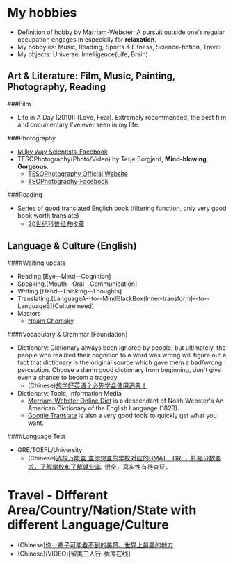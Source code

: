 My hobbies
===========
* Definition of hobby by Marriam-Webster: A pursuit outside one's regular occupation engages in especially for __relaxation__.
* My hobbyies: Music, Reading, Sports & Fitness, Science-fiction, Travel
* My objects: Universe, Intelligence(Life, Brain)


Art & Literature: Film, Music, Painting, Photography, Reading
----------------------------------------------------------------
###Film
* Life in A Day (2010): (Love, Fear). Extremely recommended, the best film and documentary I've ever seen in my life.

###Photography
* [Milky Way Scientists-Facebook](http://www.facebook.com/Milkway.Nasa.115943216485228220871)
* TESOPhotography(Photo/Video) by Terje Sorgjerd, __Mind-blowing__, __Gorgeous__.
  * [TESOPhotography Official Website](http://tesophotography.com)
  * [TSOPhotography-Facebook](http://www.facebook.com/TSOPhotography)

###Reading
* Series of good translated English book (filtering function, only very good book worth translate)
  * [20世纪科普经典收藏](http://www.sciencep.com/s_congshu_more.php?type=&id=172&csid=172)


Language & Culture (English)
--------------------------------
####Waiting update
* Reading.[Eye--Mind--Cognition]
* Speaking.[Mouth--Oral--Communication]
* Writing.[Hand--Thinking--Thoughts]
* Translating.[LanguageA--to--MindBlackBox(Inner-transform)--to--LanguageB](Culture need)
* Masters
  * [Noam Chomsky](http://en.wikipedia.org/wiki/Noam_Chomsky)

####Vocabulary & Grammar [Foundation]
* Dictionary: Dictionary always been ignored by people, but ultimately, the people who realized their cognition to a word was wrong will figure out a fact that dictionary is the original source which gave them a bad/wrong perception. Choose a damn good dictionary from beginning, don't give even a chance to becom a tragedy.   
  * (Chinese)[想学好英语？必先学会使用词典！](http://page.renren.com/601010496/note/899133279)
* Dictionary: Tools, Information Media 
  * [Merriam-Webster Online Dict](http://www.merriam-webster.com/) is a descendant of Noah Webster's An American Dictionary of the English Language (1828).
  * [Google Translate](http://translate.google.com/) is also a very good tools to quickly get what you want.

####Language Test
* GRE/TOEFL/University
  * (Chinese)[选校万能查 查你想查的学校对应的GMAT，GRE，托福分数要求，了解学校和了解就业率](http://page.renren.com/601374366/note/899171844): 很全，真实性有待查证。


Travel - Different Area/Country/Nation/State with different Language/Culture
============================================================================
* (Chinese)[你一辈子可能看不到的美景、世界上最美的地方](http://www.360doc.com/content/12/0912/17/544508_235750036.shtml)
* (Chinese)(VIDEO)[留美三人行-优库在线]
